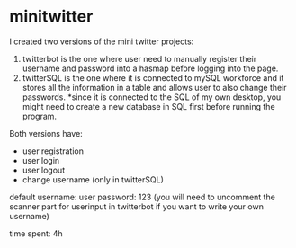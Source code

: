 # minitwitter

I created two versions of the mini twitter projects: 
1. twitterbot is the one where user need to manually register their username and password into a hasmap before logging into the page.
2. twitterSQL is the one where it is connected to mySQL workforce and it stores all the information in a table and allows user to also change their passwords.
*since it is connected to the SQL of my own desktop, you might need to create a new database in SQL first before running the program.

Both versions have:
- user registration
- user login
- user logout
- change username (only in twitterSQL)

default username: user
password: 123
(you will need to uncomment the scanner part for userinput in twitterbot if you want to write your own username)

time spent: 4h
